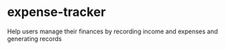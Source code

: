 # expense-tracker
Help users manage their finances by recording income and expenses   and generating records
